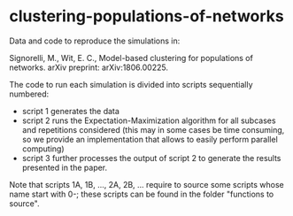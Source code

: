 # clustering-populations-of-networks

Data and code to reproduce the simulations in:

Signorelli, M., Wit, E. C., Model-based clustering for populations of networks. arXiv preprint: arXiv:1806.00225.

The code to run each simulation is divided into scripts sequentially numbered:
- script 1 generates the data
- script 2 runs the Expectation-Maximization algorithm for all subcases and repetitions considered (this may in some cases be time consuming, so we provide an implementation that allows to easily perform parallel computing)
- script 3 further processes the output of script 2 to generate the results presented in the paper.

Note that scripts 1A, 1B, ..., 2A, 2B, ... require to source some scripts whose name start with 0-; these scripts can be found in the folder "functions to source".
